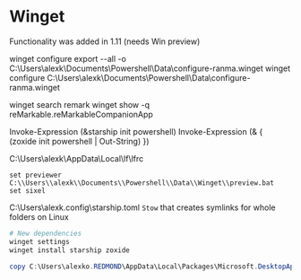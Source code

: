 # Winget

Functionality was added in 1.11 (needs Win preview)

winget configure export --all -o C:\Users\alexk\Documents\Powershell\Data\configure-ranma.winget
winget configure C:\Users\alexk\Documents\Powershell\Data\configure-ranma.winget

winget search remark
winget show -q reMarkable.reMarkableCompanionApp

Invoke-Expression (&starship init powershell)
Invoke-Expression (& { (zoxide init powershell | Out-String) })

C:\Users\alexk\AppData\Local\lf\lfrc

```
set previewer C:\\Users\\alexk\\Documents\\Powershell\\Data\\Winget\\preview.bat
set sixel
```

C:\Users\alexk\.config\starship.toml
`Stow` that creates symlinks for whole folders on Linux

```ps1
# New dependencies
winget settings
winget install starship zoxide

copy C:\Users\alexko.REDMOND\AppData\Local\Packages\Microsoft.DesktopAppInstaller_8wekyb3d8bbwe\LocalState\settings.json C:\Users\alexko\Documents\Powershell\winget.settings.json
```
